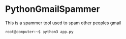 # PythonGmailSpammer
This is a spammer tool used to spam other peoples gmail

```console
root@computer:~$ python3 app.py
```
